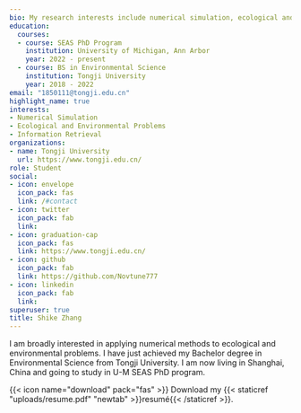 ```yaml
---
bio: My research interests include numerical simulation, ecological and environmental problems.
education:
  courses:
  - course: SEAS PhD Program
    institution: University of Michigan, Ann Arbor
    year: 2022 - present
  - course: BS in Environmental Science
    institution: Tongji University
    year: 2018 - 2022
email: "1850111@tongji.edu.cn"
highlight_name: true
interests:
- Numerical Simulation
- Ecological and Environmental Problems
- Information Retrieval
organizations:
- name: Tongji University
  url: https://www.tongji.edu.cn/
role: Student
social:
- icon: envelope
  icon_pack: fas
  link: /#contact
- icon: twitter
  icon_pack: fab
  link: 
- icon: graduation-cap
  icon_pack: fas
  link: https://www.tongji.edu.cn/
- icon: github
  icon_pack: fab
  link: https://github.com/Novtune777
- icon: linkedin
  icon_pack: fab
  link: 
superuser: true
title: Shike Zhang
---
```


I am broadly interested in applying numerical methods to ecological and environmental problems. I have just achieved my Bachelor degree in Environmental Science from Tongji University. I am now living in Shanghai, China and going to study in U-M SEAS PhD program.

{{< icon name="download" pack="fas" >}} Download my {{< staticref "uploads/resume.pdf" "newtab" >}}resumé{{< /staticref >}}.
